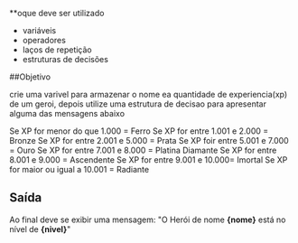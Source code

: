 **oque deve ser utilizado

- variáveis
- operadores
- laços de repetição
- estruturas de decisões

##Objetivo

crie uma varivel para armazenar o nome ea quantidade de experiencia(xp) de um geroi, depois utilize uma estrutura de decisao para apresentar alguma das mensagens abaixo

Se XP for menor do que 1.000 = Ferro
Se XP for entre 1.001 e 2.000 = Bronze
Se XP for entre 2.001 e 5.000 = Prata 
Se XP foir entre 5.001 e 7.000 = Ouro
Se XP for entre 7.001 e 8.000 = Platina Diamante
Se XP for entre 8.001 e 9.000 = Ascendente
Se XP for entre 9.001 e 10.000= Imortal
Se XP for maior ou igual a 10.001 = Radiante

## Saída

Ao final deve se exibir uma mensagem:
"O Herói de nome **{nome}** está no nível de **{nivel}**"
